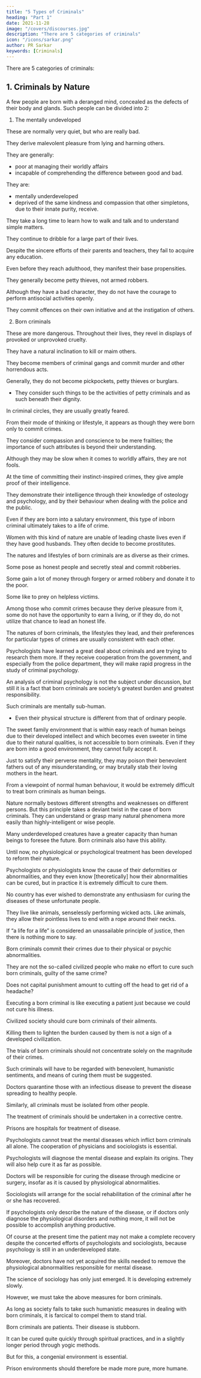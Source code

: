 ```yaml
---
title: "5 Types of Criminals"
heading: "Part 1"
date: 2021-11-28
image: "/covers/discourses.jpg"
description: "There are 5 categories of criminals"
icon: "/icons/sarkar.png"
author: PR Sarkar
keywords: [Criminals]
---
```



<!-- For the purpose of analysing the types of crime committed by a criminal, and whether his or her offences were committed voluntarily or at the instigation of others,  -->

There are 5 categories of criminals:

## 1. Criminals by Nature

A few people are born with a deranged mind, concealed as the defects of their body and glands. Such people can be divided into 2:

1. The mentally undeveloped 

These are normally very quiet, but who are really bad.
<!--  in whom truthfulness and doing good to others are against their nature. -->

They derive malevolent pleasure from lying and harming others.

They are generally:
- poor at managing their worldly affairs
- incapable of comprehending the difference between good and bad.

They are:
- mentally underdeveloped
- deprived of the same kindness and compassion that other simpletons, due to their innate purity, receive. 

They take a long time to learn how to walk and talk and to understand simple matters. 

They continue to dribble for a large part of their lives. 

Despite the sincere efforts of their parents and teachers, they fail to acquire any education. 

Even before they reach adulthood, they manifest their base propensities. 

They generally become petty thieves, not armed robbers.

Although they have a bad character, they do not have the courage to perform antisocial activities openly. 

They commit offences on their own initiative and at the instigation of others.


2. Born criminals 

These are more dangerous. Throughout their lives, they revel in displays of provoked or unprovoked cruelty.

They have a natural inclination to kill or maim others. 

They become members of criminal gangs and commit murder and other horrendous acts.

Generally, they do not become pickpockets, petty thieves or burglars.
- They consider such things to be the activities of petty criminals and as such beneath their dignity.

In criminal circles, they are usually greatly feared.

From their mode of thinking or lifestyle, it appears as though they were born only to commit crimes.

They consider compassion and conscience to be mere frailties; the importance of such attributes is beyond their understanding. 

Although they may be slow when it comes to worldly affairs, they are not fools.

At the time of committing their instinct-inspired crimes, they give ample proof of their intelligence. 

They demonstrate their intelligence through their knowledge of osteology and psychology, and by their behaviour when dealing with the police and the public.

Even if they are born into a salutary environment, this type of inborn criminal ultimately takes to a life of crime.

Women with this kind of nature are unable of leading chaste lives even if they have good husbands. They often decide to become prostitutes.

The natures and lifestyles of born criminals are as diverse as their crimes.

Some pose as honest people and secretly steal and commit robberies.

Some gain a lot of money through forgery or armed robbery and donate it to the poor. 

Some like to prey on helpless victims. 

Among those who commit crimes because they derive pleasure from it, some do not have the opportunity to earn a living, or if they do, do not utilize that chance to lead an honest life.

The natures of born criminals, the lifestyles they lead, and their preferences for particular types of crimes are usually consistent with each other.

Psychologists have learned a great deal about criminals and are trying to research them more. If they receive cooperation from the government, and especially from the police department, they will make rapid progress in the study of criminal psychology. 

An analysis of criminal psychology is not the subject under discussion, but still it is a fact that born criminals are society’s greatest burden and greatest responsibility. 

Such criminals are<!--  born with human bodies, --> mentally sub-human.
- Even their physical structure is different from that of ordinary people.

The sweet family environment that is within easy reach of human beings due to their developed intellect and which becomes even sweeter in time due to their natural qualities, is not accessible to born criminals. Even if they are born into a good environment, they cannot fully accept it. 

Just to satisfy their perverse mentality, they may poison their benevolent fathers out of any misunderstanding, or may brutally stab their loving mothers in the heart. 

From a viewpoint of normal human behaviour, it would be extremely difficult to treat born criminals as human beings.

Nature normally bestows different strengths and weaknesses on different persons. But this principle takes a deviant twist in the case of born criminals. They can understand or grasp many natural phenomena more easily than highly-intelligent or wise people. 

Many underdeveloped creatures have a greater capacity than human beings to foresee the future. Born criminals also have this ability.

<!-- Through the observations and investigations psychologists have made while studying criminal psychology, they have gained a great deal of useful information about born criminals.  -->

Until now, no physiological or psychological treatment has been developed to reform their nature. 

Psychologists or physiologists know the cause of their deformities or abnormalities, and they even know [theoretically] how their abnormalities can be cured, but in practice it is extremely difficult to cure them. 

No country has ever wished to demonstrate any enthusiasm for curing the diseases of these unfortunate people.

They live like animals, senselessly performing wicked acts. Like animals, they allow their pointless lives to end with a rope around their necks.

If “a life for a life” is considered an unassailable principle of justice, then there is nothing more to say. 

Born criminals commit their crimes due to their physical or psychic abnormalities. 

They are not the so-called civilized people who make no effort to cure such born criminals, guilty of the same crime? 

Does not capital punishment amount to cutting off the head to get rid of a headache?

Executing a born criminal is like executing a patient just because we could not cure his illness. 

Civilized society should cure born criminals of their ailments.

Killing them to lighten the burden caused by them is not a sign of a developed civilization.

The trials of born criminals should not concentrate solely on the magnitude of their crimes.

Such criminals will have to be regarded with benevolent, humanistic sentiments, and means of curing them must be suggested.

Doctors quarantine those with an infectious disease to prevent the disease spreading to healthy people.

Similarly, all criminals must be isolated from other people.

The treatment of criminals should be undertaken in a corrective centre. 

Prisons are hospitals for treatment of disease.

Psychologists cannot treat the mental diseases which inflict born criminals all alone. The cooperation of physicians and sociologists is essential. 

Psychologists will diagnose the mental disease and explain its origins. They will also help cure it as far as possible. 

Doctors will be responsible for curing the disease through medicine or surgery, insofar as it is caused by physiological abnormalities. 

Sociologists will arrange for the social rehabilitation of the criminal after he or she has recovered.

If psychologists only describe the nature of the disease, or if doctors only diagnose the physiological disorders and nothing more, it will not be possible to accomplish anything productive. 

Of course at the present time the patient may not make a complete recovery despite the concerted efforts of psychologists and sociologists, because psychology is still in an underdeveloped state. 

Moreover, doctors have not yet acquired the skills needed to remove the physiological abnormalities responsible for mental disease. 

The science of sociology has only just emerged. It is developing extremely slowly. 

However, we must take the above measures for born criminals.

As long as society fails to take such humanistic measures in dealing with born criminals, it is farcical to compel them to stand trial.

Born criminals are patients. Their disease is stubborn.

It can be cured quite quickly through spiritual practices, and in a slightly longer period through yogic methods. 

But for this, a congenial environment is essential. 

Prison environments should therefore be made more pure, more humane.


